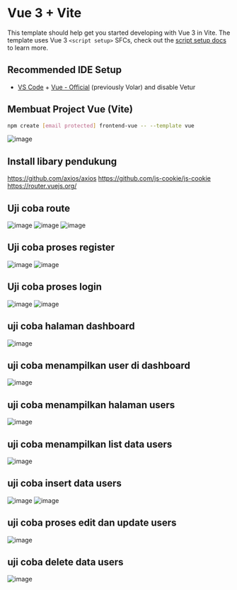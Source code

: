 # Vue 3 + Vite

This template should help get you started developing with Vue 3 in Vite. The template uses Vue 3 `<script setup>` SFCs, check out the [script setup docs](https://v3.vuejs.org/api/sfc-script-setup.html#sfc-script-setup) to learn more.

## Recommended IDE Setup

- [VS Code](https://code.visualstudio.com/) + [Vue - Official](https://marketplace.visualstudio.com/items?itemName=Vue.volar) (previously Volar) and disable Vetur


## Membuat Project Vue (Vite)
```bash
npm create [email protected] frontend-vue -- --template vue
```
![image](https://github.com/user-attachments/assets/ce9a5374-43de-4192-9d20-33abe5346fe0)

## Install libary pendukung
https://github.com/axios/axios
https://github.com/js-cookie/js-cookie
https://router.vuejs.org/

## Uji coba route
![image](https://github.com/user-attachments/assets/5b6224fe-51e5-45b3-838b-c19fc060b8ac)
![image](https://github.com/user-attachments/assets/d11d5156-e5e7-4ecc-b6f1-f513bf88f262)
![image](https://github.com/user-attachments/assets/73ac25cb-c114-44e3-a2a0-94282a1cf778)

## Uji coba proses register
![image](https://github.com/user-attachments/assets/04e76f4e-8c35-40b8-acc5-bfd7702cec66)
![image](https://github.com/user-attachments/assets/8dcb568d-b1f0-4feb-aa45-88a04fe871fa)

## Uji coba proses login
![image](https://github.com/user-attachments/assets/25fd9892-f15b-4c6e-b372-1836e8c58808)
![image](https://github.com/user-attachments/assets/e8163646-6e90-4790-80e3-733b49f926b7)

## uji coba halaman dashboard
![image](https://github.com/user-attachments/assets/11d3ae71-d542-4cae-9d67-68aa1289a015)

## uji coba menampilkan user di dashboard
![image](https://github.com/user-attachments/assets/6c60b0e2-718e-478e-bd2d-65f9d7f38d4d)

## uji coba menampilkan halaman users
![image](https://github.com/user-attachments/assets/c8a396f4-325a-45c6-8b11-d61bdd0bef39)

## uji coba menampilkan list data users
![image](https://github.com/user-attachments/assets/9ffabecd-cbe4-4ea4-955b-ea6d329cd2d2)

## uji coba insert data users
![image](https://github.com/user-attachments/assets/39449ede-b915-443b-b092-ca8f3b9a8ee4)
![image](https://github.com/user-attachments/assets/ed96120c-5028-4d63-8bb6-afec48502b52)

## uji coba proses edit dan update users
![image](https://github.com/user-attachments/assets/775aa938-cf8d-4cf1-a927-fc582142fa86)

## uji coba delete data users
![image](https://github.com/user-attachments/assets/f147deee-5d53-4aa0-8e0e-d109fb8c11af)

